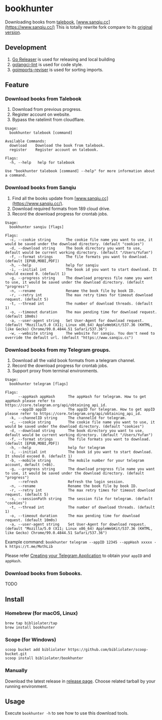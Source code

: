 # bookhunter

Downloading books from [talebook](https://github.com/talebook/talebook), [www.sanqiu.cc](https://www.sanqiu.cc/)
This is totally rewrite fork compare to its [original version](https://github.com/hellojukay/dl-talebook).

## Development

1. [Go Releaser](https://github.com/goreleaser/goreleaser) is used for releasing and local building
2. [golangci-lint](https://github.com/golangci/golangci-lint) is used for code style.
3. [goimports-reviser](https://github.com/incu6us/goimports-reviser) is used for sorting imports.

## Feature

### Download books from Talebook

1. Download from previous progress.
2. Register account on website.
3. Bypass the ratelimit from cloudflare.

```shell
Usage:
  bookhunter talebook [command]

Available Commands:
  download    Download the book from talebook.
  register    Register account on talebook.

Flags:
  -h, --help   help for talebook

Use "bookhunter talebook [command] --help" for more information about a command.
```

### Download books from Sanqiu

1. Find all the books update from [www.sanqiu.cc](https://www.sanqiu.cc/).
2. Download required formats from 189 cloud drive.
3. Record the download progress for crontab jobs.

```shell
Usage:
  bookhunter sanqiu [flags]

Flags:
  -c, --cookie string       The cookie file name you want to use, it would be saved under the download directory. (default "cookies")
  -d, --download string     The book directory you want to use, default would be current working directory. (default "/Users/Yufan")
  -f, --format strings      The file formats you want to download. (default [EPUB,MOBI,PDF])
  -h, --help                help for sanqiu
  -i, --initial int         The book id you want to start download. It should exceed 0. (default 1)
  -g, --progress string     The download progress file name you want to use, it would be saved under the download directory. (default "progress")
  -n, --rename              Rename the book file by book ID.
  -r, --retry int           The max retry times for timeout download request. (default 5)
  -t, --thread int          The number of download threads. (default 1)
  -o, --timeout duration    The max pending time for download request. (default 10m0s)
  -a, --user-agent string   Set User-Agent for download request. (default "Mozilla/5.0 (X11; Linux x86_64) AppleWebKit/537.36 (KHTML, like Gecko) Chrome/99.0.4844.51 Safari/537.36")
  -w, --website string      The website for sanqiu. You don't need to override the default url. (default "https://www.sanqiu.cc")
```

### Download books from my Telegram groups.

1. Download all the valid book formats from a telegram channel.
2. Record the download progress for crontab jobs.
3. Support proxy from terminal environments.

```shell
Usage:
  bookhunter telegram [flags]

Flags:
      --appHash appHash      The appHash for telegram. How to get appHash please refer to https://core.telegram.org/api/obtaining_api_id.
      --appID appID          The appID for telegram. How to get appID please refer to https://core.telegram.org/api/obtaining_api_id.
  -k, --channelID string     The channelId for telegram.
  -c, --cookie string        The cookie file name you want to use, it would be saved under the download directory. (default "cookies")
  -d, --download string      The book directory you want to use, default would be current working directory. (default "/Users/Yufan")
  -f, --format strings       The file formats you want to download. (default [EPUB,MOBI,PDF])
  -h, --help                 help for telegram
  -i, --initial int          The book id you want to start download. It should exceed 0. (default 1)
  -b, --mobile string        The mobile number for your telegram account, default (+86).
  -g, --progress string      The download progress file name you want to use, it would be saved under the download directory. (default "progress")
      --refresh              Refresh the login session.
  -n, --rename               Rename the book file by book ID.
  -r, --retry int            The max retry times for timeout download request. (default 5)
  -s, --sessionPath string   The session file for telegram. (default "cookies")
  -t, --thread int           The number of download threads. (default 1)
  -o, --timeout duration     The max pending time for download request. (default 10m0s)
  -a, --user-agent string    Set User-Agent for download request. (default "Mozilla/5.0 (X11; Linux x86_64) AppleWebKit/537.36 (KHTML, like Gecko) Chrome/99.0.4844.51 Safari/537.36")
```

Example command: `bookhunter telegram --appID 12345 --appHash xxxxx -k https://t.me/MothLib`

Please refer [Creating your Telegram Application](https://core.telegram.org/api/obtaining_api_id) to obtain your `appID` and `appHash`.

### Download books from Sobooks.

TODO

## Install

### Homebrew (for macOS, Linux)

```shell
brew tap bibliolater/tap
brew install bookhunter
```

### Scope (for Windows)

```shell
scoop bucket add bibliolater https://github.com/bibliolater/scoop-bucket.git
scoop install bibliolater/bookhunter
```

### Manually

Download the latest release in [release page](https://github.com/bibliolater/bookhunter/releases). Choose related
tarball by your running environment.

## Usage

Execute `bookhunter -h` to see how to use this download tools.
